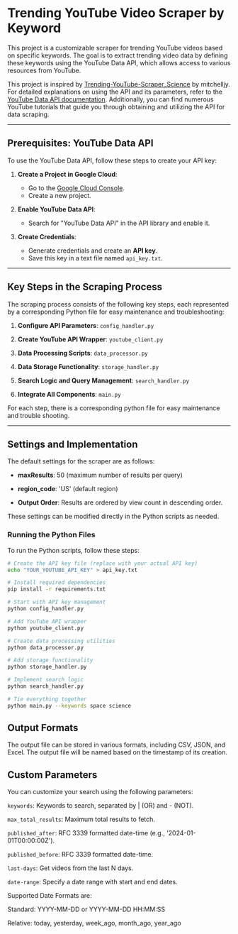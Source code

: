 # Trending YouTube Video Scraper by Keyword

This project is a customizable scraper for trending YouTube videos based on specific keywords. The goal is to extract trending video data by defining these keywords using the YouTube Data API, which allows access to various resources from YouTube.

This project is inspired by [Trending-YouTube-Scraper_Science](https://github.com/LishaTu/Trending-YouTube-Scraper_Science) by mitchelljy. For detailed explanations on using the API and its parameters, refer to the [YouTube Data API documentation](https://developers.google.com/youtube/v3/docs). Additionally, you can find numerous YouTube tutorials that guide you through obtaining and utilizing the API for data scraping.

---

## Prerequisites: YouTube Data API

To use the YouTube Data API, follow these steps to create your API key:

1. **Create a Project in Google Cloud**:
   - Go to the [Google Cloud Console](https://console.cloud.google.com/).
   - Create a new project.

2. **Enable YouTube Data API**:
   - Search for "YouTube Data API" in the API library and enable it.

3. **Create Credentials**:
   - Generate credentials and create an **API key**.
   - Save this key in a text file named `api_key.txt`.

---

## Key Steps in the Scraping Process

The scraping process consists of the following key steps, each represented by a corresponding Python file for easy maintenance and troubleshooting:

1. **Configure API Parameters**: `config_handler.py`

2. **Create YouTube API Wrapper**: `youtube_client.py`

3. **Data Processing Scripts**: `data_processor.py`

4. **Data Storage Functionality**: `storage_handler.py`

5. **Search Logic and Query Management**: `search_handler.py`

6. **Integrate All Components**: `main.py`

For each step, there is a corresponding python file for easy maintenance and trouble shooting. 

---

## Settings and Implementation

The default settings for the scraper are as follows:

- **maxResults**: 50 (maximum number of results per query)

- **region_code**: 'US' (default region)

- **Output Order**: Results are ordered by view count in descending order.

These settings can be modified directly in the Python scripts as needed.

### Running the Python Files

To run the Python scripts, follow these steps:

```bash
# Create the API key file (replace with your actual API key)
echo "YOUR_YOUTUBE_API_KEY" > api_key.txt

# Install required dependencies
pip install -r requirements.txt

# Start with API key management
python config_handler.py  

# Add YouTube API wrapper
python youtube_client.py

# Create data processing utilities
python data_processor.py

# Add storage functionality
python storage_handler.py

# Implement search logic
python search_handler.py

# Tie everything together
python main.py --keywords space science
```

## Output Formats

The output file can be stored in various formats, including CSV, JSON, and Excel. The output file will be named based on the timestamp of its creation.

## Custom Parameters

You can customize your search using the following parameters:

`keywords`: Keywords to search, separated by | (OR) and - (NOT).

`max_total_results`: Maximum total results to fetch.

`published_after`: RFC 3339 formatted date-time (e.g., '2024-01-01T00:00:00Z').

`published_before`: RFC 3339 formatted date-time.

`last-days`: Get videos from the last N days.

`date-range`: Specify a date range with start and end dates.

Supported Date Formats are:

Standard: YYYY-MM-DD or YYYY-MM-DD HH:MM:SS

Relative: today, yesterday, week_ago, month_ago, year_ago

